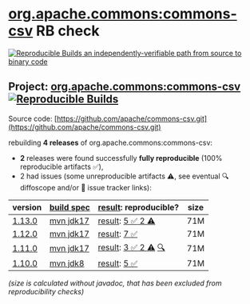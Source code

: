 [org.apache.commons:commons-csv](https://central.sonatype.com/artifact/org.apache.commons/commons-csv/versions) RB check
=======

[![Reproducible Builds](https://reproducible-builds.org/images/logos/rb.svg) an independently-verifiable path from source to binary code](https://reproducible-builds.org/)

## Project: [org.apache.commons:commons-csv](https://central.sonatype.com/artifact/org.apache.commons/commons-csv/versions) [![Reproducible Builds](https://img.shields.io/endpoint?url=https://raw.githubusercontent.com/jvm-repo-rebuild/reproducible-central/master/content/org/apache/commons/csv/badge.json)](https://github.com/jvm-repo-rebuild/reproducible-central/blob/master/content/org/apache/commons/csv/README.md)

Source code: [https://github.com/apache/commons-csv.git](https://github.com/apache/commons-csv.git)

rebuilding **4 releases** of org.apache.commons:commons-csv:
- **2** releases were found successfully **fully reproducible** (100% reproducible artifacts :white_check_mark:),
- 2 had issues (some unreproducible artifacts :warning:, see eventual :mag: diffoscope and/or :memo: issue tracker links):

| version | [build spec](/BUILDSPEC.md) | [result](https://reproducible-builds.org/docs/jvm/): reproducible? | size |
| -- | --------- | ------ | -- |
| [1.13.0](https://central.sonatype.com/artifact/org.apache.commons/commons-csv/1.13.0/pom) | [mvn jdk17](commons-csv-1.13.0.buildspec) | [result](commons-csv-1.13.0.buildinfo): [5 :white_check_mark:  2 :warning:](commons-csv-1.13.0.buildcompare) | 71M |
| [1.12.0](https://central.sonatype.com/artifact/org.apache.commons/commons-csv/1.12.0/pom) | [mvn jdk17](commons-csv-1.12.0.buildspec) | [result](commons-csv-1.12.0.buildinfo): [7 :white_check_mark: ](commons-csv-1.12.0.buildcompare) | 71M |
| [1.11.0](https://central.sonatype.com/artifact/org.apache.commons/commons-csv/1.11.0/pom) | [mvn jdk17](commons-csv-1.11.0.buildspec) | [result](commons-csv-1.11.0.buildinfo): [3 :white_check_mark:  2 :warning:](commons-csv-1.11.0.buildcompare) [:mag:](commons-csv-1.11.0.diffoscope) | 71M |
| [1.10.0](https://central.sonatype.com/artifact/org.apache.commons/commons-csv/1.10.0/pom) | [mvn jdk8](commons-csv-1.10.0.buildspec) | [result](commons-csv-1.10.0.buildinfo): [5 :white_check_mark: ](commons-csv-1.10.0.buildcompare) | 71M |

<i>(size is calculated without javadoc, that has been excluded from reproducibility checks)</i>
